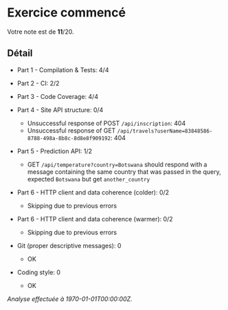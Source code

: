 # Exercice commencé
Votre note est de **11**/20.

## Détail
* Part 1 - Compilation & Tests: 4/4
* Part 2 - CI: 2/2
* Part 3 - Code Coverage: 4/4
* Part 4 - Site API structure: 0/4
    * Unsuccessful response of POST `/api/inscription`: 404
    * Unsuccessful response of GET `/api/travels?userName=83848586-8788-498a-8b8c-8d8e8f909192`: 404

* Part 5 - Prediction API: 1/2
    * GET `/api/temperature?country=Botswana` should respond with a message containing the same country that was passed in the query, expected `Botswana` but get `another_country`

* Part 6 - HTTP client and data coherence (colder): 0/2
    * Skipping due to previous errors

* Part 6 - HTTP client and data coherence (warmer): 0/2
    * Skipping due to previous errors

* Git (proper descriptive messages): 0
    * OK

* Coding style: 0
    * OK



*Analyse effectuée à 1970-01-01T00:00:00Z.*
